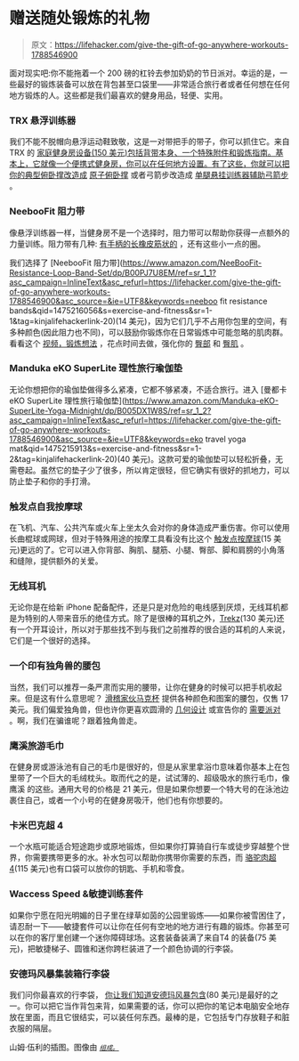 # 赠送随处锻炼的礼物

> 原文：<https://lifehacker.com/give-the-gift-of-go-anywhere-workouts-1788546900>

面对现实吧:你不能拖着一个 200 磅的杠铃去参加奶奶的节日派对。幸运的是，一些最好的锻炼装备可以放在背包甚至口袋里——非常适合旅行者或者任何想在任何地方锻炼的人。这些都是我们最喜欢的健身用品，轻便、实用。



### **TRX 悬浮训练器**

我们不能不脱帽向悬浮运动鞋致敬，这是一对带把手的带子，你可以抓住它。来自 TRX 的 [家庭健身房设备(150 美元)包括背带本身、一个特殊附件和锻炼指南。基本上，它就像一个便携式健身房，你可以在任何地方设置。有了这些，你就可以把你的典型俯卧撑改造成](https://www.trxtraining.com/products/trx-home-gym) [原子俯卧撑](https://www.youtube.com/watch?v=yiha6FrvGXY) 或者弓箭步改造成 [单腿悬挂训练器辅助弓箭步](https://www.youtube.com/watch?v=1bmjTIyi7sI) 。

### **NeebooFit 阻力带**

像悬浮训练器一样，当健身房不是一个选择时，阻力带可以帮助你获得一点额外的力量训练。阻力带有几种: [有手柄的](https://www.amazon.com/Resistance-Vitalismo-Exercise-Carrying-Physical/dp/B01KTF4SJE/ref=pd_bxgy_200_img_2?_encoding=UTF8&asc_campaign=InlineText&asc_refurl=https://lifehacker.com/give-the-gift-of-go-anywhere-workouts-1788546900&asc_source=&pd_rd_i=B01KTF4SJE&pd_rd_r=QNWDYGXXBTVE7E1W69Z7&pd_rd_w=aVXrQ&pd_rd_wg=wYWv6&psc=1&refRID=QNWDYGXXBTVE7E1W69Z7&tag=kinjalifehackerlink-20)[长橡皮筋状的](https://www.amazon.com/dp/B01DONM9EO?asc_campaign=InlineText&asc_refurl=https://lifehacker.com/give-the-gift-of-go-anywhere-workouts-1788546900&asc_source=&psc=1&tag=kinjalifehackerlink-20) ，还有这些小一点的圈。

我们选择了 [NeebooFit 阻力带](https://www.amazon.com/NeeBooFit-Resistance-Loop-Band-Set/dp/B00PJ7U8EM/ref=sr_1_1?asc_campaign=InlineText&asc_refurl=https://lifehacker.com/give-the-gift-of-go-anywhere-workouts-1788546900&asc_source=&ie=UTF8&keywords=neeboo fit resistance bands&qid=1475216056&s=exercise-and-fitness&sr=1-1&tag=kinjalifehackerlink-20)(14 美元)，因为它们几乎不占用你包里的空间，有多种颜色(因此阻力也不同)，可以鼓励你锻炼你在日常锻炼中可能忽略的肌肉群。看看这个 [视频，锻炼想法](https://www.youtube.com/watch?v=AXp6Fp5y0vE) ，花点时间去做，强化你的 [臀部](https://www.youtube.com/watch?v=EXeDdK40Ywg) 和 [臀肌](https://www.youtube.com/watch?v=Yt4HEIFE5VU) 。

### **Manduka eKO SuperLite 理性旅行瑜伽垫**

无论你想把你的瑜伽垫做得多么紧凑，它都不够紧凑，不适合旅行。进入 [曼都卡 eKO SuperLite 理性旅行瑜伽垫](https://www.amazon.com/Manduka-eKO-SuperLite-Yoga-Midnight/dp/B005DX1W8S/ref=sr_1_2?asc_campaign=InlineText&asc_refurl=https://lifehacker.com/give-the-gift-of-go-anywhere-workouts-1788546900&asc_source=&ie=UTF8&keywords=eko travel yoga mat&qid=1475215913&s=exercise-and-fitness&sr=1-2&tag=kinjalifehackerlink-20)(40 美元)。这款可爱的瑜伽垫可以轻松折叠，无需卷起。虽然它的垫子少了很多，所以肯定很轻，但它确实有很好的抓地力，可以防止垫子和你的手打滑。

### **触发点自我按摩球**

在飞机、汽车、公共汽车或火车上坐太久会对你的身体造成严重伤害。你可以使用长曲棍球或网球，但对于特殊用途的按摩工具看没有比这个 [触发点按摩球](https://www.amazon.com/TriggerPoint-Foam-Massage-Deep-Tissue-2-6-inch/dp/B016L9K7X8/ref=pd_bxgy_200_2?_encoding=UTF8&asc_campaign=InlineText&asc_refurl=https://lifehacker.com/give-the-gift-of-go-anywhere-workouts-1788546900&asc_source=&pd_rd_i=B016L9K7X8&pd_rd_r=B6M4VP2VR5QMV913T7HM&pd_rd_w=E1ist&pd_rd_wg=BIy5K&psc=1&refRID=B6M4VP2VR5QMV913T7HM&tag=kinjalifehackerlink-20)(15 美元)更远的了。它可以进入你背部、胸肌、腿筋、小腿、臀部、脚和肩膀的小角落和缝隙，提供额外的关爱。

### 无线耳机

无论你是在给新 iPhone 配备配件，还是只是对危险的电线感到厌烦，无线耳机都是为特别的人带来音乐的绝佳方式。除了是很棒的耳机之外，[Trekz](https://aftershokz.com/collections/all)(130 美元)还有一个开耳设计，所以对于那些找不到与我们之前推荐的很合适的耳机的人来说，它们是一个很好的选择。

### 一个印有独角兽的腰包

当然，我们可以推荐一条严肃而实用的腰带，让你在健身的时候可以把手机收起来。但是这有什么意思呢？ [滑稽家伙马克杯](http://www.funnyguymugs.com/collections/fanny-packs) 提供各种颜色和图案的腰包，仅售 17 美元。我们偏爱独角兽，但也许你更喜欢圆滑的 [几何设计](http://www.funnyguymugs.com/collections/fanny-packs/products/geometric-fanny-pack?variant=1186974581) 或宣告你的 [需要派对](http://www.funnyguymugs.com/collections/fanny-packs/products/party-fanny-pack?variant=1186974545) 。啊，我们在骗谁呢？跟着独角兽走。

### 鹰溪旅游毛巾

在健身房或游泳池有自己的毛巾是很好的，但是从家里拿浴巾意味着你基本上在包里带了一个巨大的毛绒枕头。取而代之的是，试试薄的、超级吸水的旅行毛巾，像鹰溪 的这些。通用大号的价格是 21 美元，但是如果你想要一个特大号的在泳池边裹住自己，或者一个小号的在健身房吸汗，他们也有你想要的。

### 卡米巴克超 4

一个水瓶可能适合短途跑步或原地锻炼，但如果你打算骑自行车或徒步穿越整个世界，你需要携带更多的水。补水包可以帮助你携带你需要的东西，而 [骆驼肉超 4](http://shop.camelbak.com/ultra-4/d/1359_c_130_cl_5904)(115 美元)也有口袋可以放你的钥匙、手机和零食。

### Waccess Speed &敏捷训练套件

如果你宁愿在阳光明媚的日子里在绿草如茵的公园里锻炼——如果你被雪困住了，请忍耐一下——敏捷套件可以让你在任何有空地的地方进行有趣的锻炼。你甚至可以在你的客厅里创建一个迷你障碍球场。这套装备装满了来自T4 的装备(75 美元)，把敏捷梯子、圆锥和迷你跨栏装进了一个颜色协调的行李袋。 

### 安德玛风暴集装箱行李袋

我们问你最喜欢的行李袋， [你让我们知道](http://vitals.lifehacker.com/tell-us-what-s-the-best-gym-bag-1787080787)[安德玛风暴包含](https://www.underarmour.com/en-us/ua-storm-contain-backpack-duffle-30/pid1277431-040?avad=55097_dc595837&cid=AF%2525252525252525252525257Cskimlinks.com%2525252525252525252525257CAvantLink%2525252525252525252525257CUS)(80 美元)是最好的之一。你可以把它当作背包来背，如果需要的话，你可以把你的笔记本电脑安全地存放在里面，而且它很结实，可以装任何东西。最棒的是，它包括专门存放鞋子和脏衣服的隔层。

山姆·伍利的插图。图像由 [<small>*组成。*</small>](https://flic.kr/p/9HW4Yc)